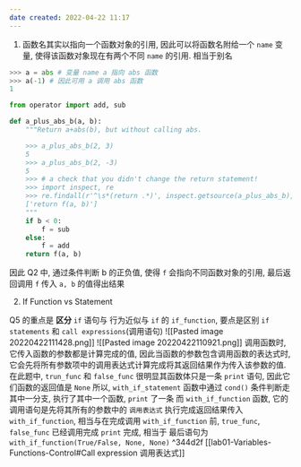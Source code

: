 ```yaml
---
date created: 2022-04-22 11:17
---
```


1. 函数名其实以指向一个函数对象的引用, 因此可以将函数名附给一个 `name` 变量, 使得该函数对象现在有两个不同 `name` 的引用. 相当于别名

```python
>>> a = abs # 变量 name a 指向 abs 函数
>>> a(-1) # 因此可用 a 调用 abs 函数
1
```

```python
from operator import add, sub

def a_plus_abs_b(a, b):
    """Return a+abs(b), but without calling abs.

    >>> a_plus_abs_b(2, 3)
    5
    >>> a_plus_abs_b(2, -3)
    5
    >>> # a check that you didn't change the return statement!
    >>> import inspect, re
    >>> re.findall(r'^\s*(return .*)', inspect.getsource(a_plus_abs_b), re.M)
    ['return f(a, b)']
    """
    if b < 0:
        f = sub
    else:
        f = add
    return f(a, b)
```

因此 Q2 中, 通过条件判断 b 的正负值, 使得 `f` 会指向不同函数对象的引用, 最后返回调用 `f` 传入 `a, b` 的值得出结果

2. If Function vs Statement

Q5 的重点是 **区分** `if` 语句与 行为近似与 `if` 的 `if_function`, 要点是区别 `if statements` 和 `call expressions`(调用语句)
![[Pasted image 20220422111428.png]]
![[Pasted image 20220422110921.png]]
调用函数时, 它传入函数的参数都是计算完成的值, 因此当函数的参数包含调用函数的表达式时, 它会先将所有参数项中的调用表达式计算完成将其返回结果作为传入该参数的值.
在此题中, `trun_func` 和 `false_func` 很明显其函数体只是一条 `print` 语句, 因此它们函数的返回值是 `None`
所以, `with_if_statement` 函数中通过 `cond()` 条件判断走其中一分支, 执行了其中一个函数, `print` 了一条
而 `with_if_function` 函数, 它的调用语句是先将其所有的参数中的 `调用表达式` 执行完成返回结果传入 `with_if_function`, 相当与在完成调用 `with_if_function` 前, `true_func`, `false_func` 已经调用完成 `print` 完成, 相当于 最后语句为 `with_if_function(True/False, None, None)` ^344d2f
[[lab01-Variables-Functions-Control#Call expression 调用表达式]]